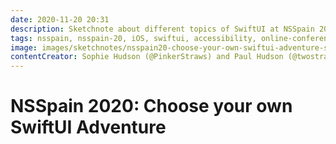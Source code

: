 ```yaml
---
date: 2020-11-20 20:31
description: Sketchnote about different topics of SwiftUI at NSSpain 2020
tags: nsspain, nsspain-20, iOS, swiftui, accessibility, online-conference
image: images/sketchnotes/nsspain20-choose-your-own-swiftui-adventure-small.jpg
contentCreator: Sophie Hudson (@PinkerStraws) and Paul Hudson (@twostraws)
---
```


# NSSpain 2020: Choose your own SwiftUI Adventure
